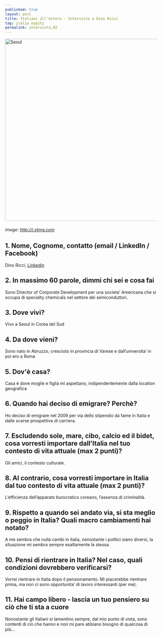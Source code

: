 ```yaml
---
published: true
layout: post
title: Italiani all'estero - Intervista a Dino Ricci 
tag: italia ospiti
permalink: intervista_02
---
```


<img src="https://i.ytimg.com/vi/ZVcJVmyjhyw/maxresdefault.jpg" alt="Seoul" width="600"/>

###### image: http://i.ytmg.com


## 1. Nome, Cognome, contatto (email / LinkedIn / Facebook) #
 Dino Ricci, [Linkedin](https://www.linkedin.com/in/andy1/)
## 2. In massimo 60 parole, dimmi chi sei e cosa fai #
Sono Director of Corporate Development per una societa’ Americana che si occupa di specialty chemicals nel settore dei semiconduttori.
## 3. Dove vivi? #
Vivo a Seoul in Corea del Sud
## 4. Da dove vieni? #
Sono nato in Abruzzo, cresciuto in provincia di Varese e dall’universita’ in poi ero a Roma
## 5. Dov'è casa? #
Casa è dove moglie e figlia mi aspettano, indipendentemente dalla location geografica
## 6. Quando hai deciso di emigrare? Perchè? #
Ho deciso di emigrare nel 2009 per via dello stipendio da fame in Italia e dalle scarse prospettive di carriera.
## 7. Escludendo sole, mare, cibo, calcio ed il bidet, cosa vorresti importare dall'Italia nel tuo contesto di vita attuale (max 2 punti)? #
Gli amici, il contesto culturale.
## 8. Al contrario, cosa vorresti importare in Italia dal tuo contesto di vita attuale (max 2 punti)? #
L’efficienza dell’apparato burocratico coreano, l’assenza di criminalità.
## 9. Rispetto a quando sei andato via, si sta meglio o peggio in Italia? Quali macro cambiamenti hai notato? #
A me sembra che nulla cambi in italia, nonostante i politici siano diversi, la situazione mi sembra sempre esattamente la stessa.  
## 10. Pensi di rientrare in Italia? Nel caso, quali condizioni dovrebbero verificarsi? #
Vorrei rientrare in Italia dopo il pensionamento. Mi piacerebbe rientrare prima, ma non ci sono opportunita’ di lavoro interessanti (per me). 
## 11. Hai campo libero - lascia un tuo pensiero su ciò che ti sta a cuore #
Nonostante gli Italiani si lamentino sempre, dal mio punto di vista, sono contenti di ciò che hanno e non mi pare abbiano bisogno di qualcosa di più...
